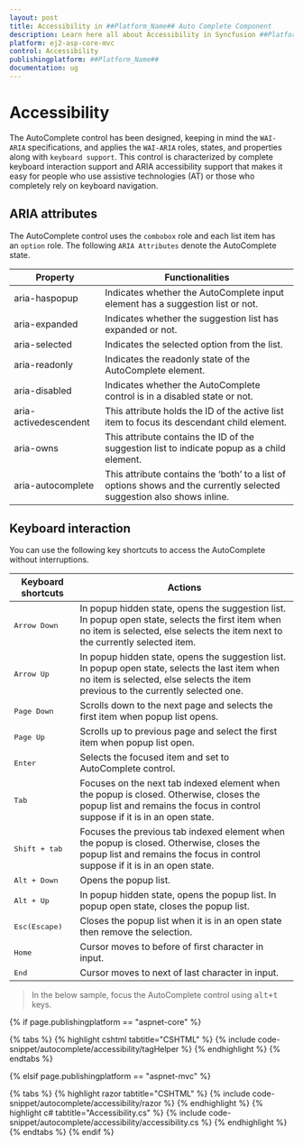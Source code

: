 ```yaml
---
layout: post
title: Accessibility in ##Platform_Name## Auto Complete Component
description: Learn here all about Accessibility in Syncfusion ##Platform_Name## Auto Complete component of Syncfusion Essential JS 2 and more.
platform: ej2-asp-core-mvc
control: Accessibility
publishingplatform: ##Platform_Name##
documentation: ug
---
```



# Accessibility

The AutoComplete control has been designed, keeping in mind the `WAI-ARIA` specifications, and applies the `WAI-ARIA` roles, states, and properties along with `keyboard support`. This control is characterized by complete keyboard interaction support and ARIA accessibility support that makes it easy for people who use assistive technologies (AT) or those who completely rely on keyboard navigation.

## ARIA attributes

The AutoComplete control uses the `combobox` role and each list item has an `option` role. The following `ARIA Attributes` denote the AutoComplete state.

| **Property** | **Functionalities** |
| --- | --- |
| aria-haspopup | Indicates whether the AutoComplete input element has a suggestion list or not. |
| aria-expanded | Indicates whether the suggestion list has expanded or not. |
| aria-selected | Indicates the selected option from the list. |
| aria-readonly | Indicates the readonly state of the AutoComplete element. |
| aria-disabled | Indicates whether the AutoComplete control is in a disabled state or not.|
| aria-activedescendent | This attribute holds the ID of the active list item to focus its descendant child element. |
| aria-owns | This attribute contains the ID of the suggestion list to indicate popup as a child element. |
| aria-autocomplete | This attribute contains the ‘both’ to a list of options shows and the currently selected suggestion also shows inline. |

## Keyboard interaction

You can use the following key shortcuts to access the AutoComplete without interruptions.

| **Keyboard shortcuts** | **Actions** |
| --- | --- |
| <kbd>Arrow Down</kbd> | In popup hidden state, opens the suggestion list. In popup open state, selects the first item when no item is selected, else selects the item next to the currently selected item. |
| <kbd>Arrow Up</kbd> | In popup hidden state, opens the suggestion list. In popup open state, selects the last item when no item is selected, else selects the item previous to the currently selected one. |
| <kbd>Page Down</kbd> | Scrolls down to the next page and selects the first item when popup list opens. |
| <kbd>Page Up</kbd> | Scrolls up to previous page and select the first item when popup list open. |
| <kbd>Enter</kbd> | Selects the focused item and set to AutoComplete control. |
| <kbd>Tab</kbd> | Focuses on the next tab indexed element when the popup is closed. Otherwise, closes the popup list and remains the focus in control suppose if it is in an open state. |
| <kbd>Shift + tab </kbd> | Focuses the previous tab indexed element when the popup is closed. Otherwise, closes the popup list and remains the focus in control suppose if it is in an open state. |
| <kbd>Alt + Down</kbd> | Opens the popup list. |
| <kbd>Alt + Up</kbd> | In popup hidden state, opens the popup list. In popup open state, closes the popup list. |
| <kbd>Esc(Escape)</kbd> | Closes the popup list when it is in an open state then remove the selection. |
| <kbd>Home</kbd> | Cursor moves to before of first character in input. |
| <kbd>End</kbd> | Cursor moves to next of last character in input. |

> In the below sample, focus the AutoComplete control using <kbd>alt+t</kbd> keys.

{% if page.publishingplatform == "aspnet-core" %}

{% tabs %}
{% highlight cshtml tabtitle="CSHTML" %}
{% include code-snippet/autocomplete/accessibility/tagHelper %}
{% endhighlight %}
{% endtabs %}

{% elsif page.publishingplatform == "aspnet-mvc" %}

{% tabs %}
{% highlight razor tabtitle="CSHTML" %}
{% include code-snippet/autocomplete/accessibility/razor %}
{% endhighlight %}
{% highlight c# tabtitle="Accessibility.cs" %}
{% include code-snippet/autocomplete/accessibility/accessibility.cs %}
{% endhighlight %}
{% endtabs %}
{% endif %}

